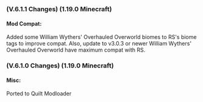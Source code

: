 ### **(V.6.1.1 Changes) (1.19.0 Minecraft)**

#### Mod Compat:
Added some William Wythers' Overhauled Overworld biomes to RS's biome tags to improve compat.
 Also, update to v3.0.3 or newer William Wythers' Overhauled Overworld have maximum compat with RS.


### **(V.6.1.0 Changes) (1.19.0 Minecraft)**

#### Misc:
Ported to Quilt Modloader